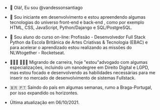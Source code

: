 
- 👋 Olá!, Eu sou @vandessonsantiago
- 👀 Sou iniciante em desenvolvimento e estou apreendendo algumas tecnologias do universo front-end e back-end , como por exemplo HTML, CSS, JavaScript, Python/Dajango e SQL/PostgreSQL.
- 🌱 Sou aluno do curso on-line: Profissão - Desenvolvedor Full Stack Python da Escola Britânica de Artes Criativas & Tecnologia (EBAC) e para acelerar o aprendizado estou realizando as missões do NLWtogether - Rocketseat.
- 👨🏽‍⚖️ 👨🏽‍💻 Migrando de carreira, hoje "estou"advogado com algumas especializações, incluindo um nanodegree em Direito Digital e LGPD, mas estou focado e desenvolvendo as habilidades necessárias para me inserir no mercado de desenvolvimento de sistemas Fullstack.
-  🇧🇷 🇵🇹 Saindo do país em algumas semanas, rumo a Braga-Portugal, por isso expandido os horizontes.

- Última atualização em 06/10/2021.
